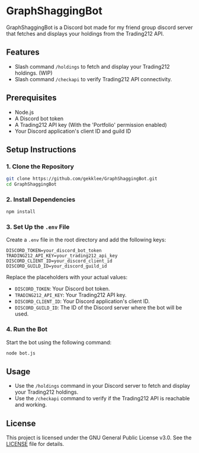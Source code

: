 # GraphShaggingBot

GraphShaggingBot is a Discord bot made for my friend group discord server that fetches and displays your holdings from the Trading212 API.

## Features
- Slash command `/holdings` to fetch and display your Trading212 holdings. (WIP)
- Slash command `/checkapi` to verify Trading212 API connectivity.

## Prerequisites
- Node.js
- A Discord bot token
- A Trading212 API key (With the 'Portfolio' permission enabled)
- Your Discord application's client ID and guild ID

## Setup Instructions

### 1. Clone the Repository
```bash
git clone https://github.com/gekklee/GraphShaggingBot.git
cd GraphShaggingBot
```

### 2. Install Dependencies
```bash
npm install
```

### 3. Set Up the `.env` File
Create a `.env` file in the root directory and add the following keys:

```
DISCORD_TOKEN=your_discord_bot_token
TRADING212_API_KEY=your_trading212_api_key
DISCORD_CLIENT_ID=your_discord_client_id
DISCORD_GUILD_ID=your_discord_guild_id
```

Replace the placeholders with your actual values:
- `DISCORD_TOKEN`: Your Discord bot token.
- `TRADING212_API_KEY`: Your Trading212 API key.
- `DISCORD_CLIENT_ID`: Your Discord application's client ID.
- `DISCORD_GUILD_ID`: The ID of the Discord server where the bot will be used.

### 4. Run the Bot
Start the bot using the following command:
```bash
node bot.js
```

## Usage
- Use the `/holdings` command in your Discord server to fetch and display your Trading212 holdings.
- Use the `/checkapi` command to verify if the Trading212 API is reachable and working.

## License
This project is licensed under the GNU General Public License v3.0. See the [LICENSE](LICENSE) file for details.
